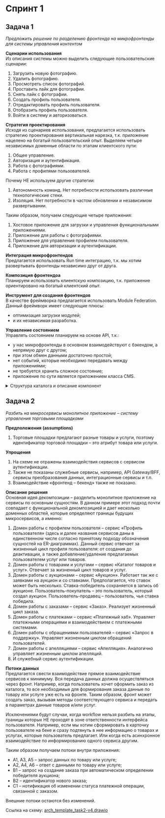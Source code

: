 # Спринт 1

## Задача 1
_Предложить решение по разделению фронтенда на микрофронтенды для системы управления контентом_

**Сценарии использования**  
Из описания системы можно выделить следующие пользовательские сценарии:
1. Загрузить новую фотографию.
2. Удалить фотографию.
3. Просмотреть список фотографий.
4. Проставить лайк для фотографии.
5. Снять лайк с фотографии.
6. Создать профиль пользователя.
7. Отредактировать профиль пользователя.
8. Отобразить профиль пользователя.
9. Войти в систему и авторизоваться.

**Стратегия проектирования**  
Исходя из сценариев использования, предлагается использовать стратегию проектирования вертикальная нарезка, т.к. приложение нацелено на богатый пользовательский опыт. Выделяем четыре независимых доменные области по этапам клиентского пути:
1. Общее управление.
2. Авторизация и аутентификация.
3. Работа с фотографиями.
4. Работа с профилями пользователей.

Почему НЕ используем другие стратегии:
1. Автономность команд. Нет потребности использовать различные технологические стеки.
2. Изоляция. Нет потребности в частом обновлении и независимом развертывании.

Таким образом, получаем следующие четыре приложения:
1. Хостовое приложение для загрузки и управления функциональными приложениями.
2. Приложение для работы с фотографиями.
3. Приложение для управления профилем пользователя.
4. Приложение для авторизации и аутентификации.

**Интеграция микрофронтендов**  
Предлагается использовать Run time интеграцию, т.к. мы хотим развертывать фронтенды независимо друг от друга.

**Композиция фронтендоа**  
Планируем использовать клиентскую композицию, т.к. приложение ориентировано на богатый клиентский опыт.

**Инструмент для создания фронтендов**  
В качестве фреймворка предлагается использовать Module Federation. Данный фреймворк имеет следующие плюсы:
* оптимизация загрузки модулей;
* и их независимая разработка.

**Управление состоянием**  
Управлять состоянием планируем на основе API, т.к.:
* у нас микрофронтенды в основном взаимодействуют с бэкендом, а непрямую друг с другом;
* при этом обмен данными достаточно простой;
* нет событий, которые необходимо передавать между приложениями;
* не требуется хранить сложное состояние;
* приложение по сути является приложением класса CMS.

<details>
<summary>Структура каталога и описание компонент</summary> 

```
frontend
├── microfrontend-auth                          // микрофронтенд авторизации
│   ├── src
│   │   ├── blocks                              // стили компонент:
│   │   │   ├── auth-form                       //     форма авторизации
│   │   │   ├── login                           //     форма входа
│   │   │   └── popup                           //     всплывающие формы/окна
│   │   ├── components                          // компоненты:
│   │   │   ├── InfoTooltip.js                  //     подсказка для входа/авторизации
│   │   │   ├── Login.js                        //     вход в стему
│   │   │   └── Register.js                     //     регистрация нового пользователя
│   │   ├── contexts
│   │   │   └── CurrentUserContext.js           // контекст пользователя
│   │   ├── images                              // изображения:
│   │   │   ├── close.svg                       //     закрыть окно
│   │   │   ├── error-icon.svg                  //     иконка ошибки входа/авторизации
│   │   │   └── success-icon.svg                //     иконка успешного входа/авторизации
│   │   ├── utils                               // утилиты:
│   │   │   └── auth.js                         //     авторизации
│   │   ├── vendor                              // шрифты
│   │   ├── App.jsx                             // основное приложение
│   │   ├── index.css                           // стили приложения
│   │   └── index.js                            // точка входа в микрофронтенд
│   ├── compilation.config.js                   // конфиг компиляции
│   ├── package-lock.json                       // автоматически сгенеренный файл зависимостей
│   ├── package.json                            // зависимости и скрипты микрофронтенда
│   └── webpack.config.js                       // настройки webpack
├── microfrontend-card                          // микрофронтенд работы с фото (описаны только отличия)
│   ├── src
│   │   ├── blocks
│   │   │   ├── card                            // стили для отображения фото
│   │   │   ├── places                          // стили для описания мест
│   │   │   └── popup
│   │   ├── components
│   │   │   ├── AddPlacePopup.js                // компонент добавления места
│   │   │   ├── Card.js                         // компонент работы с фото
│   │   │   ├── ImagePopup.js                   // компонетн показа фото
│   │   │   ├── PopupWithForm.js                // компонент всплывающего окна/формы
│   │   │   └── ProtectedRoute.js               // компонент защищеных работы с защищеными рутами
│   │   ├── contexts
│   │   │   └── CurrentUserContext.js
│   │   ├── images
│   │   │   ├── delete-icon.svg                 // иконка удаления фото
│   │   │   ├── like-active.svg                 // иконка "лакнутого" фото
│   │   │   └── like-inactive.svg               // иконка "нелайкнутого" фото
│   │   ├── utils
│   │   │   └── api.js                          // утилиты работы с фото
│   │   ├── vendor
│   │   ├── App.jsx
│   │   ├── index.css
│   │   └── index.js
│   ├── compilation.config.js
│   ├── package-lock.json
│   ├── package.json
│   └── webpack.config.js
├── microfrontend-profile                       // микрофронтенд работы с профилем пользователя (только отличия)
│   ├── src
│   │   ├── blocks
│   │   │   ├── popup
│   │   │   └── profile                         // стили для форм профиля
│   │   ├── components
│   │   │   ├── EditAvatarPopup.js              // компонент редактирования аватара
│   │   │   ├── EditProfilePopup.js             // компонент редактирования профиля
│   │   │   ├── PopupWithForm.js
│   │   │   └── ProtectedRoute.js
│   │   ├── contexts
│   │   │   └── CurrentUserContext.js
│   │   ├── images
│   │   │   └── add-icon.svg                    // иконка "Добавить аватар"
│   │   ├── utils
│   │   │   └── api.js                          // утилиты работы с профилем
│   │   ├── vendor
│   │   ├── App.jsx
│   │   ├── index.css
│   │   └── index.js
│   ├── compilation.config.js
│   ├── package-lock.json
│   ├── package.json
│   └── webpack.config.js
├── public                                      // файлы хостового приложения
│   ├── favicon.ico
│   ├── index.html
│   ├── logo192.png
│   ├── logo512.png
│   ├── manifest.json
│   └── robots.txt
├── src
│   ├── blocks
│   │   ├── content                             // стили содержимого
│   │   ├── footer                              // стили подножья страницы хоста
│   │   ├── header                              // стили заголовка страницы хоста
│   │   ├── page                                // стили страницы
│   │   └── popup
│   ├── components
│   │   ├── App.js                              // компонент хостового приложения
│   │   ├── Footer.js                           // компонент подножья
│   │   ├── Header.js                           // компонент заголовка
│   │   ├── Main.js                             // компонент оснвной страницы
│   │   └── ProtectedRoute.js
│   ├── contexts
│   │   └── CurrentUserContext.js
│   ├── images
│   │   ├── close.svg                           // иконка выхода
│   │   └── logo.svg                            // лого приложения
│   ├── utils
│   │   └── api.js                              // утилиты хоста
│   ├── vendor
│   ├── index.css
│   ├── index.js
│   ├── logo.svg
│   ├── serviceWorker.js
│   └── setupTests.js
├── index.spec.js
├── package-lock.json
├── package.json
└── webpack.config.js
```  
</details> 

## Задача 2
_Разбить на микросервисы монолитное приложение – систему управления торговыми площадками_

**Предположения** **(assumptions)**  
1. Торговые площадки предлагают разные товары и услуги, поэтому идентификатор торговой площадки – это атрибут товара или услуги.

**Упрощения**  
1. На схеме не отражены взаимодействия сервисов с сервисом аутентификации.
2. Также не показаны служебные сервисы, например, API Gateway/BFF, сервисы преобразования данных, интеграционные сервисы и т.п.
3. Взаимодействие «фронтенд – бекенд» также не показано.

**Описание решения**  
Основная идея декомпозиции – разделить монолитное приложение на сервисы по основным сущностям. В данном примере этот подход почти совпадает с функциональной декомпозицией и дает несколько доменных областей, которые определяют границы будущих микросервисов, а именно:
1. Домен работы с профилем пользователя – сервис «Профиль пользователя» (здесь и далее названия сервисов даны в единственном числе согласно принятому подходу обозначения сущностей на ER-диаграммах). Данный сервис отвечает за жизненный цикл профиля пользователя: от создания до деактивации, а также добавление/удаление предлагаемых пользователем услуг или товаров.
2. Домен работы с товарами и услугами – сервис «Каталог товаров и услуг». Отвечает за жизненный цикл товаров и услуг.
3. Домен работы с аукционами – сервис «Аукцион». Работает так же с заявками на аукцион и со ставками. Предполагается, что ставок может быть несколько. Ставка-победитель сохраняется в запись об аукционе. Пользователь-покупатель – это пользователь, который создал аукцион. Пользователь-продавец – пользователь, чья ставка победила.
4. Домен работы с заказами – сервис «Заказ». Реализует жизненный цикл заказа.
5. Домен работы с платежами – сервис «Платежный хаб». Управляет платежными операциями и взаимодействием с платежными системами.
6. Домен работы с обращениями пользователей – сервис «Запрос в поддержку». Управляет жизненным циклом обращений пользователей.
7. Домен работы с апелляциями – сервис «Апелляция». Аналогично управляет жизненным циклом апелляций.
8. И служебный сервис аутентификации.

**Потоки данных**  
Предлагается свести взаимодействие прямое взаимодействие сервисов к минимуму. Вся передача данных должна осуществляться через фронт. Например, когда пользователь хочет оформить заказ из каталога, то все необходимые для формирования заказа данные по товару или услуге уже есть на фронте. Таким образом, фронт может создать заказ, вызывая методы соответствующего сервиса и передать в параметрах данные товаров и/или услуг.

Исключениями будут случаи, когда workflow нельзя разбить на этапы, границы которых НЕ проходят в зоне ответственности интерфейса пользователя. Например, если мы хотим сформировать в карточку пользователе на беке и сразу подтянуть в нее информацию о товарах и услугах, которые пользователь предлагает. Или когда есть асинхронное взаимодействие по информированию одного сервиса другим.

Таким образом получаем потоки внутри приложения:
* A1, A3, A5 – запрос данных по товару или услуге;
* A2, A4, A6 – ответ с данными по товару или услуге;
* B1 – запрос на создание заказа при автоматическом определении победителя аукциона;
* B2 – идентификатор нового заказа;
* C1 – нотификация об изменении статуса платежной операции, связанной с заказом.

Внешние потоки остаются без изменений.

Ссылка на схему: [arch_template_task2-v4.drawio][def]

[def]: ./arch_template_task2-v4.drawio